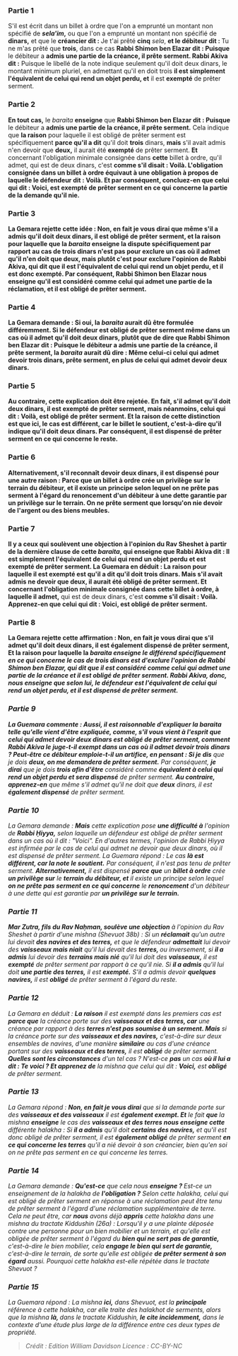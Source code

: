 
### Partie 1
S'il est écrit dans un billet à ordre que l'on a emprunté un montant non spécifié de <b><i>sela'im</i>,</b> ou que l'on a emprunté un montant non spécifié de <b>dinars,</b> et que le <b>créancier dit : </b> Je t'ai prêté <b>cinq</b> <i>sela</i>, <b>et le débiteur dit : </b> Tu ne m'as prêté que <b>trois</b>, dans ce cas <b>Rabbi Shimon ben Elazar dit : Puisque</b> le débiteur a <b>admis une partie de la créance, il prête serment. Rabbi Akiva dit :</b> Puisque le libellé de la note indique seulement qu'il doit deux dinars, le montant minimum pluriel, en admettant qu'il en doit trois <b>il est simplement l'équivalent de celui qui rend un objet perdu, et</b> il est <b>exempté</b> de prêter serment.

### Partie 2
<b>En tout cas,</b> le <i>baraita</i> <b>enseigne</b> que <b>Rabbi Shimon ben Elazar dit : Puisque</b> le débiteur a <b>admis une partie de la créance, il prête serment.</b> Cela indique que <b>la raison</b> pour laquelle il est obligé de prêter serment est spécifiquement <b>parce qu'il a dit</b> qu'il doit <b>trois</b> dinars, <b>mais</b> s'il avait admis n'en devoir que <b>deux,</b> il aurait été <b>exempté</b> de prêter serment. <b>Et</b> concernant l'obligation minimale consignée dans <b>cette</b> billet à ordre, qu'il admet,</b> qui est de deux dinars, c'est <b>comme s'il disait : <b>Voilà.</b> L'obligation consignée dans un billet à ordre équivaut à une obligation à propos de laquelle le défendeur dit : Voilà. <b>Et</b> par conséquent, <b>concluez-en</b> que celui qui dit : <b>Voici,</b> est <b>exempté</b> de prêter serment en ce qui concerne la partie de la demande qu'il nie.

### Partie 3
La Gemara rejette cette idée : <b>Non, en fait je vous dirai</b> que même s'il a admis qu'il doit <b>deux</b> dinars, il est <b>obligé</b> de prêter serment, <b>et</b> la raison pour laquelle <b>que</b> la <i>baraita</i> <b>enseigne</b> la dispute spécifiquement par rapport au cas de <b>trois</b> dinars n'est pas pour exclure un cas où il admet qu'il n'en doit que deux, mais plutôt c'est <b>pour exclure</b> l'opinion <b>de Rabbi Akiva, qui dit</b> que <b>il est l'équivalent de celui qui rend un objet perdu, et</b> il <b>est</b> donc <b>exempté. </b> Par conséquent, Rabbi Shimon ben Elazar <b>nous enseigne qu'il est considéré</b> comme <b>celui qui admet une partie de la réclamation, et</b> il <b>est obligé</b> de prêter serment.

### Partie 4
La Gemara demande : <b>Si oui,</b> la <i>baraita</i> aurait dû être formulée différemment. Si le défendeur est obligé de prêter serment même dans un cas où il admet qu'il doit deux dinars, plutôt que de dire que <b>Rabbi Shimon ben Elazar dit : Puisque</b> le débiteur <b>a admis une partie de la créance, il prête serment,</b> la <i>baraita</i> <b>aurait dû</b> dire : <b>Même celui-ci</b> celui qui admet devoir trois dinars, <b>prête serment,</b> en plus de celui qui admet devoir deux dinars.

### Partie 5
<b>Au contraire,</b> cette explication doit être rejetée. <b>En fait,</b> s'il admet qu'il doit <b>deux</b> dinars, il est <b>exempté</b> de prêter serment, <b>mais</b> néanmoins, celui qui dit : <b>Voilà,</b> est <b>obligé</b> de prêter serment. <b>Et</b> la raison de cette distinction est que <b>ici,</b> le cas <b>est différent, car le billet le soutient,</b> c'est-à-dire qu'il indique qu'il doit deux dinars. Par conséquent, il est dispensé de prêter serment en ce qui concerne le reste.

### Partie 6
<b>Alternativement,</b> s'il reconnaît devoir deux dinars, il est dispensé pour une autre raison : <b>Parce que</b> un <b>billet à ordre</b> crée <b>un privilège sur</b> le <b>terrain du débiteur, et</b> il existe un principe selon lequel <b>on ne prête pas serment à l'égard</b> du <b>renoncement</b> d'un débiteur à une dette garantie par <b>un privilège sur le terrain.</b> On ne prête serment que lorsqu'on nie devoir de l'argent ou des biens meubles.

### Partie 7
<b>Il y a</b> ceux <b>qui soulèvent une objection</b> à l'opinion du Rav Sheshet <b>à partir de la dernière clause</b> de cette <i>baraita</i>, qui enseigne que <b>Rabbi Akiva dit : Il est simplement l'équivalent de celui qui rend un objet perdu et</b> est <b>exempté</b> de prêter serment. La Guemara en déduit : <b>La raison</b> pour laquelle il est exempté est <b>qu'il a dit</b> qu'il doit <b>trois</b> dinars. <b>Mais</b> s'il avait admis ne devoir que <b>deux</b>, il aurait été <b>obligé</b> de prêter serment. <b>Et</b> concernant l'obligation minimale consignée dans <b>cette</b> billet à ordre, à laquelle il admet,</b> qui est de deux dinars, c'est <b>comme s'il disait : <b>Voilà. Apprenez-en</b> que celui qui dit : <b>Voici,</b> est <b>obligé</b> de prêter serment.

### Partie 8
La Gemara rejette cette affirmation : <b>Non, en fait je vous dirai</b> que s'il admet qu'il doit <b>deux</b> dinars, il est <b>également dispensé</b> de prêter serment, <b>Et</b> la raison pour laquelle <b>la <i>baraita</b> <b>enseigne</b> le différend spécifiquement en ce qui concerne le cas de <b>trois</b> dinars <b>est d'exclure</b> l'opinion <b>de Rabbi Shimon ben Elazar, qui dit</b> que <b>il est</b> considéré comme <b>celui qui admet une partie de la créance et</b> il <b>est obligé</b> de prêter serment. Rabbi Akiva, donc, <b>nous enseigne que</b> selon lui, le défendeur <b>est</b> l'équivalent de <b>celui qui rend un objet perdu, et</b> il <b>est dispensé</b> de prêter serment.

### Partie 9
La Guemara commente : <b>Aussi, il est raisonnable</b> d'expliquer la <i>baraita</i> telle qu'elle vient d'être expliquée, <b>comme, s'il vous vient à l'esprit</b> que celui qui admet devoir <b>deux</b> dinars est <b>obligé</b> de prêter serment, <b>comment Rabbi Akiva le juge-t-il exempt dans</b> un cas où il admet devoir <b>trois</b> dinars ? Peut-être <b>ce débiteur</b> emploie-t-il un artifice, en pensant : Si je dis</b> que je dois <b>deux, on me demandera de prêter serment.</b> Par conséquent, <b>je dirai</b> que je dois <b>trois afin d'être</b> considéré comme <b>équivalent à celui qui rend un objet perdu et sera dispensé</b> de prêter serment. <b>Au contraire, apprenez-en</b> que même s'il admet qu'il ne doit que <b>deux</b> dinars, il est <b>également dispensé</b> de prêter serment.

### Partie 10
La Gemara demande : <b>Mais</b> cette explication pose <b>une difficulté à</b> l'opinion de <b>Rabbi Ḥiyya,</b> selon laquelle un défendeur est obligé de prêter serment dans un cas où il dit : "Voici". En d'autres termes, l'opinion de Rabbi Ḥiyya est infirmée par le cas de celui qui admet ne devoir que deux dinars, où il est dispensé de prêter serment. La Guemara répond : Le cas <b>là est différent, car la note le soutient.</b> Par conséquent, il n'est pas tenu de prêter serment. <b>Alternativement,</b> il est dispensé <b>parce que</b> un <b>billet à ordre</b> crée <b>un privilège sur</b> le <b>terrain du débiteur, et</b> il existe un principe selon lequel <b>on ne prête pas serment en ce qui concerne</b> le <b>renoncement</b> d'un débiteur à une dette qui est garantie par <b>un privilège sur le terrain.</b>

### Partie 11
<b>Mar Zutra, fils du Rav Naḥman, soulève une objection</b> à l'opinion du Rav Sheshet à partir d'une mishna (<i>Shevuot</i> 38b) : Si un <b>réclamait</b> qu'un autre lui devait <b>des navires et des terres,</b> et que le défendeur <b>admettait</b> lui devoir des <b>vaisseaux mais niait</b> qu'il lui devait des <b>terres, </b> ou inversement, si <b>il a admis</b> lui devoir des <b>terrains mais nié</b> qu'il lui doit des <b>vaisseaux,</b> il est <b>exempté</b> de prêter serment par rapport à ce qu'il nie. Si <b>il a admis</b> qu'il lui doit <b>une partie des terres,</b> il est <b>exempté.</b> S'il a admis devoir <b>quelques navires,</b> il est <b>obligé</b> de prêter serment à l'égard du reste.

### Partie 12
La Gemara en déduit : <b>La raison</b> il est exempté dans les premiers cas est <b>parce que</b> la créance porte sur des <b>vaisseaux et des terres, car</b> une créance par rapport à des <b>terres n'est pas soumise à un serment. Mais</b> si la créance porte sur des <b>vaisseaux et des navires,</b> c'est-à-dire sur deux ensembles de navires, d'une manière <b>similaire</b> au cas d'une créance portant sur des <b>vaisseaux et des terres,</b> il est <b>obligé</b> de prêter serment. <b>Quelles sont les circonstances</b> d'un tel cas ? N'est-ce <b>pas</b> un cas <b>où il lui a dit : Te voici ? Et apprenez de</b> la mishna que celui qui dit : <b>Voici,</b> est <b>obligé</b> de prêter serment.

### Partie 13
La Gemara répond : <b>Non, en fait je vous dirai</b> que si la demande porte sur des <b>vaisseaux et des vaisseaux</b> il est <b>également exempt. Et</b> le fait <b>que</b> la mishna <b>enseigne</b> le cas des <b>vaisseaux et des terres nous enseigne cette</b> différente <i>halakha</i> : Si <b>il a admis</b> qu'il doit <b>certains des navires,</b> et qu'il est donc obligé de prêter serment, il est <b>également obligé</b> de prêter serment <b>en ce qui concerne les terres</b> qu'il a nié devoir à son créancier, bien qu'en soi on ne prête pas serment en ce qui concerne les terres.

### Partie 14
La Gemara demande : <b>Qu'est-ce</b> que cela nous <b>enseigne ? </b> Est-ce un enseignement de la <i>halakha</i> de <b>l'obligation ?</b> Selon cette <i>halakha</i>, celui qui est obligé de prêter serment en réponse à une réclamation peut être tenu de prêter serment à l'égard d'une réclamation supplémentaire de terre. Cela ne peut être, car <b>nous</b> avons déjà <b>appris</b> cette <i>halakha</i> dans une mishna du tractate <i>Kiddushin</i> (26a) : Lorsqu'il y a une plainte déposée contre une personne pour un bien mobilier et un terrain, et qu'elle est obligée de prêter serment à l'égard du <b>bien qui ne sert pas de garantie,</b> c'est-à-dire le bien mobilier, cela <b>engage le bien qui sert de garantie,</b> c'est-à-dire le terrain, de sorte qu'elle est obligée <b>de prêter serment à son égard</b> aussi. Pourquoi cette <i>halakha</i> est-elle répétée dans le tractate <i>Shevuot</i> ?

### Partie 15
La Guemara répond : La mishna <b>ici,</b> dans <i>Shevuot</i>, est la <b>principale</b> référence à cette <i>halakha</i>, car elle traite des <i>halakhot</i> de serments, alors que la mishna <b>là, </b> dans le tractate <i>Kiddushin</i>, <b>le cite incidemment,</b> dans le contexte d'une étude plus large de la différence entre ces deux types de propriété.

>Crédit : Edition William Davidson
>Licence : CC-BY-NC